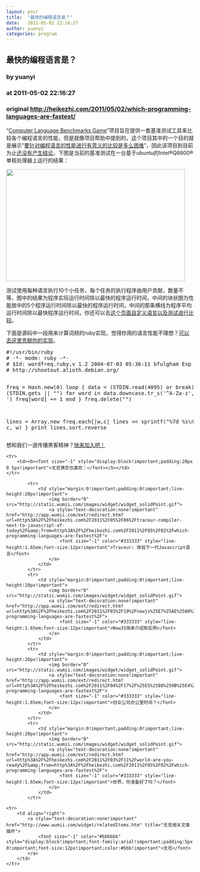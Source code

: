 ```yaml
---
layout: post
title:  "最快的编程语言是？"
date:   2011-05-02 22:16:27
author: yuanyi
categories: program
---
```


## 最快的编程语言是？
### by yuanyi
### at 2011-05-02 22:16:27
### original <http://heikezhi.com/2011/05/02/which-programming-languages-are-fastest/>

<p>“<a href="http://shootout.alioth.debian.org/">Computer Language Benchmarks Game</a>”项目旨在提供一套基准测试工具来比较各个编程语言的性能，但是就像项目帮助中提到的，这个项目其中的一个目的就是展示”<a href="http://shootout.alioth.debian.org/help.php">要针对编程语言的性能进行有意义的比较是多么困难</a>”，因此该项目到目前为止<a href="http://shootout.alioth.debian.org/dont-jump-to-conclusions.php">还没有产生结论</a>，下图是当前的基准测试在一台基于ubuntu的Intel®Q6600®单核处理器上运行的结果：</p>
<p><img src="http://heikezhi.com/wp-content/uploads/2011/05/chartbox-simple.png" alt="" title="chartbox-simple" width="480" height="300"></p>
<p>测试使用每种语言执行10个小任务，每个任务的执行程序由用户贡献，数量不等，图中的结果为程序实际运行时间除以最快的程序运行时间，中间的块状图为性能居中的5个程序运行时间除以最快的程序运行时间，中间的那条横线为程序平均运行时间除以最快程序运行时间，你还可以去<a href="http://shootout.alioth.debian.org/u32/which-programming-languages-are-fastest.php">这个页面自定义语言以及测试进行比较</a>。</p>
<p>下面是源码中一段用来计算词频的ruby实现，觉得你用的语言性能不理想？<a href="http://shootout.alioth.debian.org/help.php#contribute">可以去这里贡献你的实现</a>。</p>
<pre name="code">
#!/usr/bin/ruby
# -*- mode: ruby -*-
# $Id: wordfreq.ruby,v 1.2 2004-07-03 05:36:11 bfulgham Exp $
# http://shootout.alioth.debian.org/

freq = Hash.new(0)
loop {
    data = (STDIN.read(4095) or break) &lt;&lt; (STDIN.gets || &quot;&quot;)
    for word in data.downcase.tr_s(&#39;^A-Za-z&#39;,&#39; &#39;).split(&#39; &#39;)
	freq[word] += 1
    end
}
freq.delete(&quot;&quot;)

lines = Array.new
freq.each{|w,c| lines &lt;&lt; sprintf(&quot;%7d %s\n&quot;, c, w) }
print lines.sort.reverse
</pre>
<p>想和我们一道传播黑客精神？<a href="http://heikezhi.com/join">快来加入吧！</a></p>
<table cellspacing="0" cellpadding="2" border="0" width="100%" style="clear:both">
    
    <tr>
        <td><b><font size="-1" style="display:block!important;padding:20px 0 5px!important">无觅猜您也喜欢：</font></b></td>
    </tr>
    
            <tr>
                <td style="margin:0!important;padding:0!important;line-height:20px!important">
                    <img border="0" src="http://static.wumii.com/images/widget/widget_solidPoint.gif">
                    <a style="text-decoration:none!important" href="http://app.wumii.com/ext/redirect.htm?url=http%3A%2F%2Fheikezhi.com%2F2011%2F05%2F06%2Ftraceur-compiler-next-to-javascript-of-today%2F&amp;from=http%3A%2F%2Fheikezhi.com%2F2011%2F05%2F02%2Fwhich-programming-languages-are-fastest%2F">
                        <font size="-1" color="#333333" style="line-height:1.65em;font-size:12px!important">Traceur: 体验下一代Javascript语言</font>
                    </a>
                </td>
            </tr>
            <tr>
                <td style="margin:0!important;padding:0!important;line-height:20px!important">
                    <img border="0" src="http://static.wumii.com/images/widget/widget_solidPoint.gif">
                    <a style="text-decoration:none!important" href="http://app.wumii.com/ext/redirect.htm?url=http%3A%2F%2Fheikezhi.com%2F2011%2F03%2F19%2Fnowjs%25E7%25AE%2580%25E5%258D%2595%25E4%25BB%258B%25E7%25BB%258D%25E5%2592%258C%25E5%25AE%259E%25E4%25BE%258B%2F&amp;from=http%3A%2F%2Fheikezhi.com%2F2011%2F05%2F02%2Fwhich-programming-languages-are-fastest%2F">
                        <font size="-1" color="#333333" style="line-height:1.65em;font-size:12px!important">NowJS简单介绍和实例</font>
                    </a>
                </td>
            </tr>
            <tr>
                <td style="margin:0!important;padding:0!important;line-height:20px!important">
                    <img border="0" src="http://static.wumii.com/images/widget/widget_solidPoint.gif">
                    <a style="text-decoration:none!important" href="http://app.wumii.com/ext/redirect.htm?url=http%3A%2F%2Fheikezhi.com%2F2011%2F04%2F17%2F%25E5%2588%259B%25E4%25B8%259A%25E5%2585%25AC%25E5%258F%25B8%25E5%258A%259E%25E5%2585%25AC%25E5%25AE%25A4%25E6%2597%25B6%25E9%2597%25B4%25EF%25BC%259F%2F&amp;from=http%3A%2F%2Fheikezhi.com%2F2011%2F05%2F02%2Fwhich-programming-languages-are-fastest%2F">
                        <font size="-1" color="#333333" style="line-height:1.65em;font-size:12px!important">创业公司办公室时间？</font>
                    </a>
                </td>
            </tr>
            <tr>
                <td style="margin:0!important;padding:0!important;line-height:20px!important">
                    <img border="0" src="http://static.wumii.com/images/widget/widget_solidPoint.gif">
                    <a style="text-decoration:none!important" href="http://app.wumii.com/ext/redirect.htm?url=http%3A%2F%2Fheikezhi.com%2F2011%2F03%2F11%2Fworld-are-you-ready%2F&amp;from=http%3A%2F%2Fheikezhi.com%2F2011%2F05%2F02%2Fwhich-programming-languages-are-fastest%2F">
                        <font size="-1" color="#333333" style="line-height:1.65em;font-size:12px!important">世界，你准备好了吗？</font>
                    </a>
                </td>
            </tr>
    
    <tr>
        <td align="right">
            <a style="text-decoration:none!important" href="http://www.wumii.com/widget/relatedItems.htm" title="无觅相关文章插件">
                <font size="-1" color="#bbbbbb" style="display:block!important;font-family:arial!important;padding:5px 0!important;font-size:12px!important;color:#bbb!important">无觅</font>
            </a>
        </td>
    </tr>
</table><img src="http://www1.feedsky.com/t1/510344383/heikezhi/feedsky/s.gif?r=http://heikezhi.com/2011/05/02/which-programming-languages-are-fastest/" border="0" height="0" width="0">
